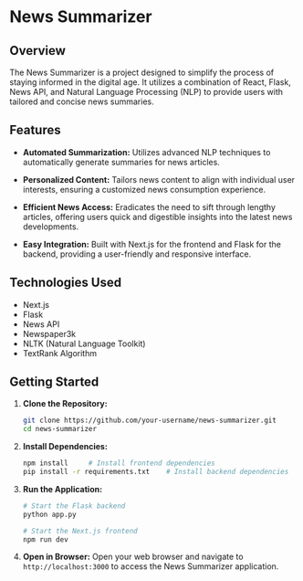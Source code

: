 # News Summarizer

## Overview

The News Summarizer is a project designed to simplify the process of staying informed in the digital age. It utilizes a combination of React, Flask, News API, and Natural Language Processing (NLP) to provide users with tailored and concise news summaries.

## Features

- **Automated Summarization:** Utilizes advanced NLP techniques to automatically generate summaries for news articles.
  
- **Personalized Content:** Tailors news content to align with individual user interests, ensuring a customized news consumption experience.
  
- **Efficient News Access:** Eradicates the need to sift through lengthy articles, offering users quick and digestible insights into the latest news developments.
  
- **Easy Integration:** Built with Next.js for the frontend and Flask for the backend, providing a user-friendly and responsive interface.

## Technologies Used

- Next.js
- Flask
- News API
- Newspaper3k
- NLTK (Natural Language Toolkit)
- TextRank Algorithm

## Getting Started

1. **Clone the Repository:**
   ```bash
   git clone https://github.com/your-username/news-summarizer.git
   cd news-summarizer
   ```

2. **Install Dependencies:**
   ```bash
   npm install     # Install frontend dependencies
   pip install -r requirements.txt    # Install backend dependencies
   ```

3. **Run the Application:**
   ```bash
   # Start the Flask backend
   python app.py
   
   # Start the Next.js frontend
   npm run dev
   ```

4. **Open in Browser:**
   Open your web browser and navigate to `http://localhost:3000` to access the News Summarizer application.

